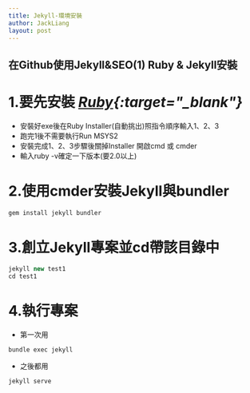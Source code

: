 ```yaml
---
title: Jekyll-環境安裝
author: JackLiang
layout: post
---
```

<h2>在Github使用Jekyll&SEO(1)  Ruby & Jekyll安裝</h2>

# 1.要先安裝  *[Ruby](https://rubyinstaller.org/downloads/){:target="_blank"}* 
* 安裝好exe後在Ruby Installer(自動挑出)照指令順序輸入1、2、3
* 跑完1後不需要執行Run MSYS2
* 安裝完成1、2、3步驟後關掉Installer 開啟cmd 或 cmder
* 輸入ruby -v確定一下版本(要2.0以上)

# 2.使用cmder安裝Jekyll與bundler
```js
gem install jekyll bundler
```

# 3.創立Jekyll專案並cd帶該目錄中
```js
jekyll new test1
cd test1
```

# 4.執行專案
* 第一次用
```js
bundle exec jekyll
```
* 之後都用
```js
jekyll serve
```

